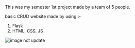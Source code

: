 This was my semester 1st project made by a team of 5 people. 

basic CRUD website 
made by using :-
1. Flask
2. HTML, CSS, JS

![image not update]("Downloads\cafe1.jpg")
